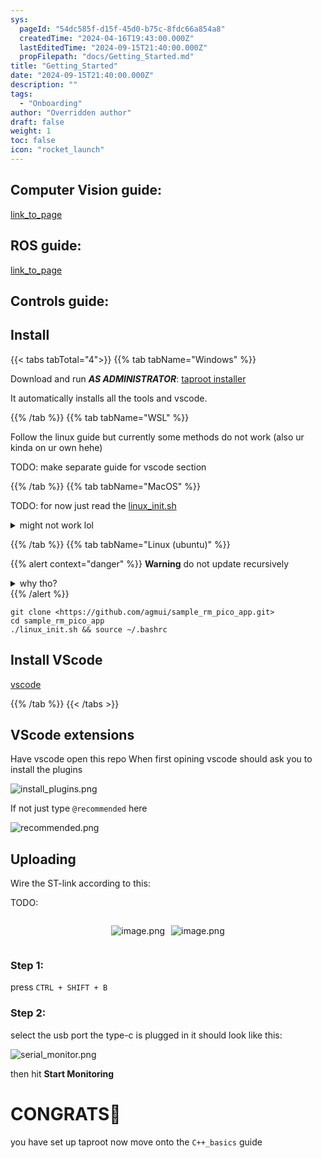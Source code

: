 ```yaml
---
sys:
  pageId: "54dc585f-d15f-45d0-b75c-8fdc66a854a8"
  createdTime: "2024-04-16T19:43:00.000Z"
  lastEditedTime: "2024-09-15T21:40:00.000Z"
  propFilepath: "docs/Getting_Started.md"
title: "Getting_Started"
date: "2024-09-15T21:40:00.000Z"
description: ""
tags:
  - "Onboarding"
author: "Overridden author"
draft: false
weight: 1
toc: false
icon: "rocket_launch"
---
```


## Computer Vision guide:

[link_to_page](86d45bc0-388b-4d26-8848-44f255f73d0e)

## ROS guide:

[link_to_page](3c76c1de-ec8f-46d6-8b0a-294005edc2d5)

## Controls guide:

## Install

{{< tabs tabTotal="4">}}
{{% tab tabName="Windows" %}}

Download and run _**AS ADMINISTRATOR**_: [taproot installer](https://github.com/Thornbots/TeachingFreshies/releases/tag/1.0)

It automatically installs all the tools and vscode.

{{% /tab %}}
{{% tab tabName="WSL" %}}

Follow the linux guide but currently some methods do not work (also ur kinda on ur own hehe)

TODO: make separate guide for vscode section

{{% /tab %}}
{{% tab tabName="MacOS" %}}

TODO: for now just read the [linux_init.sh](https://github.com/agmui/sample_rm_pico_app/blob/main/linux_init.sh)

<details>
<summary>might not work lol</summary>

`brew install libusb pkg-config`

Next install: [vscode](https://code.visualstudio.com/Download)

</details>

{{% /tab %}}
{{% tab tabName="Linux (ubuntu)" %}}

{{% alert context="danger" %}}
**Warning** do not update recursively
<details>
<summary>why tho?</summary>
There are some submodules that may go on for a while (like tinyusb) and I highly
recommend you don't need to get them.
If you want to see what submodules I update just look in `linux_init.sh`
</details>
{{% /alert %}}

```shell
git clone <https://github.com/agmui/sample_rm_pico_app.git>
cd sample_rm_pico_app
./linux_init.sh && source ~/.bashrc
```

## Install VScode

[vscode](https://code.visualstudio.com/Download)

{{% /tab %}}
{{< /tabs >}}

## VScode extensions

Have vscode open this repo
When first opining vscode should ask you to install the plugins

![install_plugins.png](https://prod-files-secure.s3.us-west-2.amazonaws.com/d518164a-d88e-44d1-a4ee-3adb3bd8bce0/89bd30f0-1825-4e77-867b-0a41ce370880/install_plugins.png?X-Amz-Algorithm=AWS4-HMAC-SHA256&X-Amz-Content-Sha256=UNSIGNED-PAYLOAD&X-Amz-Credential=ASIAZI2LB466V2PYD5AJ%2F20250225%2Fus-west-2%2Fs3%2Faws4_request&X-Amz-Date=20250225T100832Z&X-Amz-Expires=3600&X-Amz-Security-Token=IQoJb3JpZ2luX2VjEAoaCXVzLXdlc3QtMiJGMEQCIGoGzM0LhdwAOXOQws4hPDJJeENBdychKi24gXEfKJQ9AiACTFzZm86QPH0s1sTv0jIlIBH72fJv%2F1X1Wlohoo0Wfyr%2FAwhDEAAaDDYzNzQyMzE4MzgwNSIMbQfkSmnigoNiRLsTKtwDbKlvUNkSXLXC9qLxbipsxE7nJFQST6yKiaFQxobsLCufJW1DoM%2BMrRwq82On2a5cTzOn3GK%2BGsjMkfr3gFCRgVxhmcC2wNLe%2FaXEb3GCEKpY8Oab3VPS1G4QqM6FXQG7SCLoKQqyi9LP6uQOrDdYx63iu%2BhGTaEFlG7x5%2FXgPsEFKroCQQQFfPk6kpWdEh5igU4fT4zq5ChBa1KfVE8nYecDLF8B1CJVcbSxVWXqjWVBpEF5OMLi5j1gVALVRCQJCemXYeM4W3oE0W3rUal3N1o5rDD42OELXz46DPRu5Zx1Kmn08vyXe7AZ1feYYXw9fnLGRPPdrR58HKnFmyW4AcXZJcCQPsCmYgaDZ%2F88k4CgTlEnNdlgZo4bha5M0mwgD11BWzeEtdJubLfQQE%2BKan6%2B9zBneGX2%2FZJ88p%2BDunRvNnU6fl5OSsOZtnU8hqUVi6q0I6vrjqmsF5teOe9CSXqzex3Duadcmi63%2F2YXXFXsG8sp1on3zlxivysxaJ9qCMjIRCAaI41sc1ZK3tr1lRS4GAAge76CiIsxMV2GAjLkvAwBTsIPoz6xGXgQ1zfT7z7DCt1xObnzgCRfXdsayQA82Ycmc1797QN%2B%2BEl%2BAPaJl1r%2Bqc8uT2loq%2FQw5qL2vQY6pgF6Hic%2FN9AM6SbJ3jfBLJzDPN5rg%2BiI4j047pdWZYgHgHaExYGIbBhvuZHcjYR9TIVkoUIeDM4W17py4fsiWALTHT2HzSDRAaXybAIWX8Sfj9HLfT10Fw5cdcLOwQzMlONqiglezIfpYfhLPGAaAsRNhvR6RjVQG%2BWAxFjHDmLu%2Ftn4OiS%2BiitmfkHXCbAylmU4fwDKIREplp9JqmruONYorJ53wice&X-Amz-Signature=e405c0c2594b7f3a96ec2c6ac7ade01858eb4d23b1561008326a1ef8717329f7&X-Amz-SignedHeaders=host&x-id=GetObject)

If not just type `@recommended` here  

![recommended.png](https://prod-files-secure.s3.us-west-2.amazonaws.com/d518164a-d88e-44d1-a4ee-3adb3bd8bce0/61e661e9-5d85-4dfc-be0d-8d2097a5e793/recommended.png?X-Amz-Algorithm=AWS4-HMAC-SHA256&X-Amz-Content-Sha256=UNSIGNED-PAYLOAD&X-Amz-Credential=ASIAZI2LB466V2PYD5AJ%2F20250225%2Fus-west-2%2Fs3%2Faws4_request&X-Amz-Date=20250225T100832Z&X-Amz-Expires=3600&X-Amz-Security-Token=IQoJb3JpZ2luX2VjEAoaCXVzLXdlc3QtMiJGMEQCIGoGzM0LhdwAOXOQws4hPDJJeENBdychKi24gXEfKJQ9AiACTFzZm86QPH0s1sTv0jIlIBH72fJv%2F1X1Wlohoo0Wfyr%2FAwhDEAAaDDYzNzQyMzE4MzgwNSIMbQfkSmnigoNiRLsTKtwDbKlvUNkSXLXC9qLxbipsxE7nJFQST6yKiaFQxobsLCufJW1DoM%2BMrRwq82On2a5cTzOn3GK%2BGsjMkfr3gFCRgVxhmcC2wNLe%2FaXEb3GCEKpY8Oab3VPS1G4QqM6FXQG7SCLoKQqyi9LP6uQOrDdYx63iu%2BhGTaEFlG7x5%2FXgPsEFKroCQQQFfPk6kpWdEh5igU4fT4zq5ChBa1KfVE8nYecDLF8B1CJVcbSxVWXqjWVBpEF5OMLi5j1gVALVRCQJCemXYeM4W3oE0W3rUal3N1o5rDD42OELXz46DPRu5Zx1Kmn08vyXe7AZ1feYYXw9fnLGRPPdrR58HKnFmyW4AcXZJcCQPsCmYgaDZ%2F88k4CgTlEnNdlgZo4bha5M0mwgD11BWzeEtdJubLfQQE%2BKan6%2B9zBneGX2%2FZJ88p%2BDunRvNnU6fl5OSsOZtnU8hqUVi6q0I6vrjqmsF5teOe9CSXqzex3Duadcmi63%2F2YXXFXsG8sp1on3zlxivysxaJ9qCMjIRCAaI41sc1ZK3tr1lRS4GAAge76CiIsxMV2GAjLkvAwBTsIPoz6xGXgQ1zfT7z7DCt1xObnzgCRfXdsayQA82Ycmc1797QN%2B%2BEl%2BAPaJl1r%2Bqc8uT2loq%2FQw5qL2vQY6pgF6Hic%2FN9AM6SbJ3jfBLJzDPN5rg%2BiI4j047pdWZYgHgHaExYGIbBhvuZHcjYR9TIVkoUIeDM4W17py4fsiWALTHT2HzSDRAaXybAIWX8Sfj9HLfT10Fw5cdcLOwQzMlONqiglezIfpYfhLPGAaAsRNhvR6RjVQG%2BWAxFjHDmLu%2Ftn4OiS%2BiitmfkHXCbAylmU4fwDKIREplp9JqmruONYorJ53wice&X-Amz-Signature=2382c433fec517d89f688c4a5471395859facefa47b9aa1bcba9fa2e9a4e659c&X-Amz-SignedHeaders=host&x-id=GetObject)

## Uploading

Wire the ST-link according to this:

TODO:

<div style="display: flex;flex-direction: row; column-gap:10px; max-width: 630px;justify-content: center;">
<div>

![image.png](https://prod-files-secure.s3.us-west-2.amazonaws.com/d518164a-d88e-44d1-a4ee-3adb3bd8bce0/210ecb78-1116-4d7b-b9b7-2292f66fa2c2/image.png?X-Amz-Algorithm=AWS4-HMAC-SHA256&X-Amz-Content-Sha256=UNSIGNED-PAYLOAD&X-Amz-Credential=ASIAZI2LB466TRDXY7KI%2F20250225%2Fus-west-2%2Fs3%2Faws4_request&X-Amz-Date=20250225T100837Z&X-Amz-Expires=3600&X-Amz-Security-Token=IQoJb3JpZ2luX2VjEAoaCXVzLXdlc3QtMiJGMEQCIDV1jWNjPkq3QxWnSXLhJqMsr3SRfpVFgkRf3rm61xhNAiAM8sdX5RelxnCQ%2F%2BLMLKv5TOxUwsU1sA7zOKgvGqtbnir%2FAwhDEAAaDDYzNzQyMzE4MzgwNSIMaLqXNCI8%2B3EwxqhUKtwDCsFDq1yQG1Ei3jcTyR72KcLm%2FCtq%2Bnay4X5dFBe%2FddUnvZ0UVJxgHzZzxsS9ybjKdcCcakFpQ7XRrVSikR5Dipy3S89J3ewkveBocoMpUgEiMbNMpGDw%2BqSWd3AyniIGXg9OZR2JAy6UEN5c79r3t4j%2Fzwiq403x708oimMxm%2FLOdUvLs1TFztY2vV8DjxcV8Fk2J1yt%2FcpGjrIf5J7oE%2BWcvR5B8Khvmp2V1P48mEj9kBb55Xz3e0ktOPcN3ULp4406zl8cfwd%2FbBqGrjBMy65f9A5B8%2BqKkxOBcaLIhoki6rYTuq8QLHrBw9xrYfr%2FKrS1yGsw5d4syjxRXglLFtD1NaGt4ceuBydu6iMEZrA0Ig6hs2pI44BUyM37PvTTnP%2F25ovCfeQciJfHHdf%2B3KJ3Fx4%2BwavySIATQi6CV53d3P0crWjQ916EZvZIKB1tsjFpA70iGCcLiIfXWivJD3DMvOdBQIUVcq4weFxRZyFK7rX92kaG5NVPs1NREkLLz%2FA8f5OzLfMlY44yVIk7t7ia1uyWyJl%2BOYnGE6QdNBnKQb7fvnJKZ9MoPs3yYet4SavCM4EeSwUVARw9NvbaIjw2ZM4l7OIlmo8Pr4EexAQ76Z%2FS3vNuqq%2BoP7Aw6qL2vQY6pgGMRJ6xAiDBSVz7UPn0WxDmV6f%2ByrAPlFO9LU1wqb3Kqi8QToybTf95UpHX%2Fjk%2FPWJmkB%2Bl%2Futton%2BE3xojKCIBOg2Te9IsyQmUSPTQlfFJ1YIQQ4aiJYOSIBlYOZI5nNfdWwd0Kjlr7Aqvqi8bNnAAZe41Y4l0dJnyK2MT94UZQSDTE01LikyY7o4%2F%2FmKBsL8WOeJiWItu1M2dx%2FGfdFrxY0SOr5Qy&X-Amz-Signature=090d9ef3815622fa9923386adb3c9e5a82154059d74d63182a4733667555849c&X-Amz-SignedHeaders=host&x-id=GetObject)

</div>
<div>

![image.png](https://prod-files-secure.s3.us-west-2.amazonaws.com/d518164a-d88e-44d1-a4ee-3adb3bd8bce0/33a0fd0f-8ca6-4a86-8e09-26e95ded1fff/image.png?X-Amz-Algorithm=AWS4-HMAC-SHA256&X-Amz-Content-Sha256=UNSIGNED-PAYLOAD&X-Amz-Credential=ASIAZI2LB466ZHGB2H6H%2F20250225%2Fus-west-2%2Fs3%2Faws4_request&X-Amz-Date=20250225T100838Z&X-Amz-Expires=3600&X-Amz-Security-Token=IQoJb3JpZ2luX2VjEAoaCXVzLXdlc3QtMiJHMEUCIQDQHal8oCf%2FWJUfaqhEQKBWQ7i9tad4gVsMTH64AOeN7QIgaMq7jbUb3KNDrS6wElxP%2FUT1oiNyELnMKtDyP%2F2FrIgq%2FwMIQxAAGgw2Mzc0MjMxODM4MDUiDEr6KGBTPOdFRAc38CrcA2cjsBeiK4%2FURcWN0moDbkPR9JX260isg8h1wEuumSBWjUKGkoBkiHWoQVDxKArRIYesQVjOLukrKuVj0rlx6Gi9wRQFCJ%2FilLRYrI9h3rby6C0M9j5vHSomHJL9D1HWj6HyLt%2FDBoHxHTDEESIK%2BV5baxNJtbbXZ1nkyeu%2BOXW03veGJjkounZJhxz%2F%2BOiZ8d7u73PLhdxKObK2ztEkTbrBIrhuwS11Sarr0ig3GmI1PVIapVFdHKx5KqwzxWX7RG7ddsF5a3hooCC3%2FVcMwb3KfvTiz%2BYkeRjO3gpc9rsoCcn2dVi%2Bg5sdJSaUjmoBi7q0qJLd4ZMFJATlqHsXlDKvt%2FFDr4eCiGL1AvsUEjxMdjzpWXPo3OY%2FD5r45Wwp4%2F8Mzd%2BbgQDsPlhp4sFrLhvGkJUM5ei0vLNgY3A62ekUZCMvspmDXiFyzTbdguHIKW156WgTay0%2BoArTpNL30DQkwIjk873rgIsCPkvuBS3jmIJvGMqDggU9b1D8ZQKyE0Mh5Pb84%2B3qgxUiQny6vscz6HAQL%2Bbl38AvY2RPt9SZEs0Xm5066RcLZl4%2BPVpggRdxrYdqj2z1J6VQo3S3oEQUL4Q3bn96YM0g14bap%2BYpcX7W9OTD6iX5G3OKMMSh9r0GOqUB7L32Gz%2BEnMrJ1bnBQicXX2z0MGzAOez4%2BgLXCNnSRrxQZilyXLF2xWFKEBn4pIvNPglggaw%2B11yrrj6FRBje%2Fl9GH8JdvedU10FnBixGwMCbO4InVwF5xlJkrcK%2FtxgfLnVFzPd5eYhQexYXZM009qzCFl7czYjtlmU5NMqAsBMtfYY2U966mYbyPTVsp9BDnIqesIQ1eup8ifTQOW3tI68ObGAX&X-Amz-Signature=e7989dd7dfbbd580f07695fa68f8998340e6ea8189b1b44952c250d3cfaca945&X-Amz-SignedHeaders=host&x-id=GetObject)

</div>
</div>

### Step 1:

press `CTRL + SHIFT + B`

### Step 2:

select the usb port the type-c is plugged in it should look like this:

![serial_monitor.png](https://prod-files-secure.s3.us-west-2.amazonaws.com/d518164a-d88e-44d1-a4ee-3adb3bd8bce0/f03f4774-05d4-4393-b6a0-d5efb6d315ab/serial_monitor.png?X-Amz-Algorithm=AWS4-HMAC-SHA256&X-Amz-Content-Sha256=UNSIGNED-PAYLOAD&X-Amz-Credential=ASIAZI2LB466V2PYD5AJ%2F20250225%2Fus-west-2%2Fs3%2Faws4_request&X-Amz-Date=20250225T100832Z&X-Amz-Expires=3600&X-Amz-Security-Token=IQoJb3JpZ2luX2VjEAoaCXVzLXdlc3QtMiJGMEQCIGoGzM0LhdwAOXOQws4hPDJJeENBdychKi24gXEfKJQ9AiACTFzZm86QPH0s1sTv0jIlIBH72fJv%2F1X1Wlohoo0Wfyr%2FAwhDEAAaDDYzNzQyMzE4MzgwNSIMbQfkSmnigoNiRLsTKtwDbKlvUNkSXLXC9qLxbipsxE7nJFQST6yKiaFQxobsLCufJW1DoM%2BMrRwq82On2a5cTzOn3GK%2BGsjMkfr3gFCRgVxhmcC2wNLe%2FaXEb3GCEKpY8Oab3VPS1G4QqM6FXQG7SCLoKQqyi9LP6uQOrDdYx63iu%2BhGTaEFlG7x5%2FXgPsEFKroCQQQFfPk6kpWdEh5igU4fT4zq5ChBa1KfVE8nYecDLF8B1CJVcbSxVWXqjWVBpEF5OMLi5j1gVALVRCQJCemXYeM4W3oE0W3rUal3N1o5rDD42OELXz46DPRu5Zx1Kmn08vyXe7AZ1feYYXw9fnLGRPPdrR58HKnFmyW4AcXZJcCQPsCmYgaDZ%2F88k4CgTlEnNdlgZo4bha5M0mwgD11BWzeEtdJubLfQQE%2BKan6%2B9zBneGX2%2FZJ88p%2BDunRvNnU6fl5OSsOZtnU8hqUVi6q0I6vrjqmsF5teOe9CSXqzex3Duadcmi63%2F2YXXFXsG8sp1on3zlxivysxaJ9qCMjIRCAaI41sc1ZK3tr1lRS4GAAge76CiIsxMV2GAjLkvAwBTsIPoz6xGXgQ1zfT7z7DCt1xObnzgCRfXdsayQA82Ycmc1797QN%2B%2BEl%2BAPaJl1r%2Bqc8uT2loq%2FQw5qL2vQY6pgF6Hic%2FN9AM6SbJ3jfBLJzDPN5rg%2BiI4j047pdWZYgHgHaExYGIbBhvuZHcjYR9TIVkoUIeDM4W17py4fsiWALTHT2HzSDRAaXybAIWX8Sfj9HLfT10Fw5cdcLOwQzMlONqiglezIfpYfhLPGAaAsRNhvR6RjVQG%2BWAxFjHDmLu%2Ftn4OiS%2BiitmfkHXCbAylmU4fwDKIREplp9JqmruONYorJ53wice&X-Amz-Signature=106b09aa1a7c35fade7223b1eb63ed0772988630492e50f601377f265e9fb2bb&X-Amz-SignedHeaders=host&x-id=GetObject)

then hit **Start Monitoring**

# CONGRATS🎉

you have set up taproot now move onto the `C++_basics` guide
